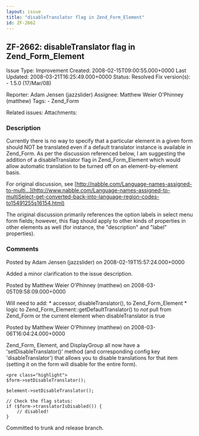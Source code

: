 ```yaml
---
layout: issue
title: "disableTranslator flag in Zend_Form_Element"
id: ZF-2662
---
```


ZF-2662: disableTranslator flag in Zend\_Form\_Element
------------------------------------------------------

 Issue Type: Improvement Created: 2008-02-15T09:00:55.000+0000 Last Updated: 2008-03-21T16:25:49.000+0000 Status: Resolved Fix version(s): - 1.5.0 (17/Mar/08)
 
 Reporter:  Adam Jensen (jazzslider)  Assignee:  Matthew Weier O'Phinney (matthew)  Tags: - Zend\_Form
 
 Related issues: 
 Attachments: 
### Description

Currently there is no way to specify that a particular element in a given form should NOT be translated even if a default translator instance is available in Zend\_Form. As per the discussion referenced below, I am suggesting the addition of a disableTranslator flag in Zend\_Form\_Element which would allow automatic translation to be turned off on an element-by-element basis.

For original discussion, see [http://nabble.com/Language-names-assigned-to-multi…](http://www.nabble.com/Language-names-assigned-to-multiSelect-get-converted-back-into-language-region-codes-to15491255s16154.html)

The original discussion primarily references the option labels in select menu form fields; however, this flag should apply to other kinds of properties in other elements as well (for instance, the "description" and "label" properties).

 

 

### Comments

Posted by Adam Jensen (jazzslider) on 2008-02-19T15:57:24.000+0000

Added a minor clarification to the issue description.

 

 

Posted by Matthew Weier O'Phinney (matthew) on 2008-03-05T09:58:09.000+0000

Will need to add: \* accessor, disableTranslator(), to Zend\_Form\_Element \* logic to Zend\_Form\_Element::getDefaultTranslator() to _not_ pull from Zend\_Form or the current element when disableTranslator is true

 

 

Posted by Matthew Weier O'Phinney (matthew) on 2008-03-06T16:04:24.000+0000

Zend\_Form, Element, and DisplayGroup all now have a 'setDisableTranslator()' method (and corresponding config key 'disableTranslator') that allows you to disable translations for that item (setting it on the form will disable for the entire form).

 
    <pre class="highlight">
    $form->setDisableTranslator();
    
    $element->setDisableTranslator();
    
    // Check the flag status:
    if ($form->translatorIsDisabled()) {
        // disabled!
    }


Committed to trunk and release branch.

 

 